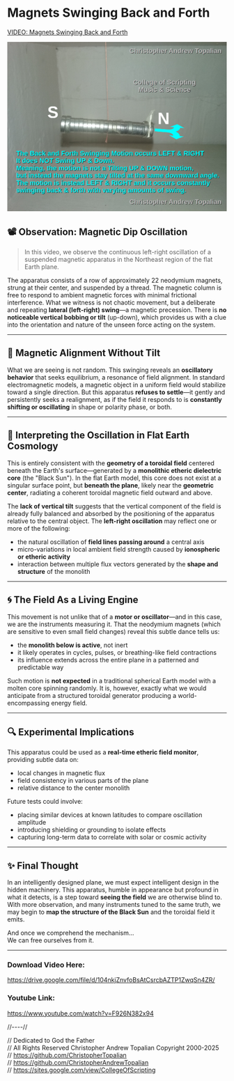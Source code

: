 # Magnets Swinging Back and Forth

[VIDEO: Magnets Swinging Back and Forth](https://www.youtube.com/watch?v=F926N382x94)  

![Magnets Swinging Back and Forth](textures/magnets_swinging_back_and_forth.png)

## 📽️ Observation: Magnetic Dip Oscillation

> In this video, we observe the continuous left-right oscillation of a suspended magnetic apparatus in the Northeast region of the flat Earth plane.  

The apparatus consists of a row of approximately 22 neodymium magnets, strung at their center, and suspended by a thread. The magnetic column is free to respond to ambient magnetic forces with minimal frictional interference. What we witness is not chaotic movement, but a deliberate and repeating **lateral (left-right) swing**—a magnetic precession. There is **no noticeable vertical bobbing or tilt** (up-down), which provides us with a clue into the orientation and nature of the unseen force acting on the system.

---

## 🧭 Magnetic Alignment Without Tilt

What we are seeing is not random. This swinging reveals an **oscillatory behavior** that seeks equilibrium, a resonance of field alignment. In standard electromagnetic models, a magnetic object in a uniform field would stabilize toward a single direction. But this apparatus **refuses to settle**—it gently and persistently seeks a realignment, as if the field it responds to is **constantly shifting or oscillating** in shape or polarity phase, or both.

---

## 📡 Interpreting the Oscillation in Flat Earth Cosmology

This is entirely consistent with the **geometry of a toroidal field** centered beneath the Earth's surface—generated by a **monolithic etheric dielectric core** (the "Black Sun"). In the flat Earth model, this core does not exist at a singular surface point, but **beneath the plane**, likely near the **geometric center**, radiating a coherent toroidal magnetic field outward and above.

The **lack of vertical tilt** suggests that the vertical component of the field is already fully balanced and absorbed by the positioning of the apparatus relative to the central object. The **left-right oscillation** may reflect one or more of the following:

- the natural oscillation of **field lines passing around** a central axis
- micro-variations in local ambient field strength caused by **ionospheric or etheric activity**
- interaction between multiple flux vectors generated by the **shape and structure** of the monolith

---

## 🌀 The Field As a Living Engine

This movement is not unlike that of a **motor or oscillator**—and in this case, we are the instruments measuring it. That the neodymium magnets (which are sensitive to even small field changes) reveal this subtle dance tells us:

- the **monolith below is active**, not inert
- it likely operates in cycles, pulses, or breathing-like field contractions
- its influence extends across the entire plane in a patterned and predictable way

Such motion is **not expected** in a traditional spherical Earth model with a molten core spinning randomly. It is, however, exactly what we would anticipate from a structured toroidal generator producing a world-encompassing energy field.

---

## 🔍 Experimental Implications

This apparatus could be used as a **real-time etheric field monitor**, providing subtle data on:

- local changes in magnetic flux
- field consistency in various parts of the plane
- relative distance to the center monolith

Future tests could involve:
- placing similar devices at known latitudes to compare oscillation amplitude
- introducing shielding or grounding to isolate effects
- capturing long-term data to correlate with solar or cosmic activity

---

## ✨ Final Thought

In an intelligently designed plane, we must expect intelligent design in the hidden machinery. This apparatus, humble in appearance but profound in what it detects, is a step toward **seeing the field** we are otherwise blind to. With more observation, and many instruments tuned to the same truth, we may begin to **map the structure of the Black Sun** and the toroidal field it emits.

And once we comprehend the mechanism…  
We can free ourselves from it.

---

### Download Video Here:  
https://drive.google.com/file/d/104nkjZnvfoBsAtCsrcbAZTP1ZwqSn4ZR/  

### Youtube Link:  
https://www.youtube.com/watch?v=F926N382x94  

//----//

// Dedicated to God the Father  
// All Rights Reserved Christopher Andrew Topalian Copyright 2000-2025  
// https://github.com/ChristopherTopalian  
// https://github.com/ChristopherAndrewTopalian  
// https://sites.google.com/view/CollegeOfScripting  

